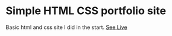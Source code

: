 # Simple HTML CSS portfolio site
Basic html and css site I did in the start.
[See Live](https://portfoliosite-ash.netlify.app/#home)
